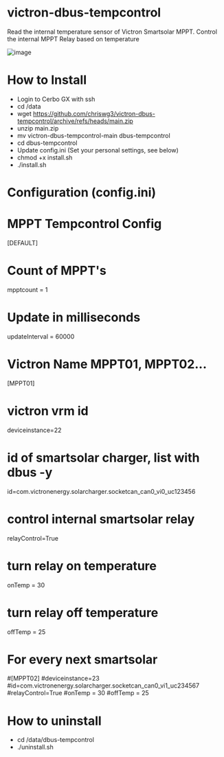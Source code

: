 # victron-dbus-tempcontrol
Read the internal temperature sensor of Victron Smartsolar MPPT. Control  the internal MPPT Relay based on temperature

![image](https://github.com/user-attachments/assets/3bd7e905-d8f1-4134-b754-f911eac05de0)


# How to Install

- Login to Cerbo GX with ssh
- cd /data
- wget https://github.com/chriswg3/victron-dbus-tempcontrol/archive/refs/heads/main.zip
- unzip main.zip
- mv victron-dbus-tempcontrol-main dbus-tempcontrol
- cd dbus-tempcontrol
- Update config.ini (Set your personal settings, see below)
- chmod +x install.sh
- ./install.sh




# Configuration (config.ini)

# MPPT Tempcontrol Config
[DEFAULT]
# Count of MPPT's
mpptcount = 1
# Update in milliseconds
updateInterval = 60000

# Victron Name MPPT01, MPPT02...
[MPPT01]
# victron vrm id
deviceinstance=22
# id of smartsolar charger, list with dbus -y
id=com.victronenergy.solarcharger.socketcan_can0_vi0_uc123456
# control internal smartsolar relay
relayControl=True
# turn relay on temperature
onTemp = 30
# turn relay off temperature
offTemp = 25

# For every next smartsolar

#[MPPT02]
#deviceinstance=23
#id=com.victronenergy.solarcharger.socketcan_can0_vi1_uc234567
#relayControl=True
#onTemp = 30
#offTemp = 25

# How to uninstall

- cd /data/dbus-tempcontrol
- ./uninstall.sh
